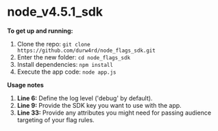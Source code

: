 # node_v4.5.1_sdk

**To get up and running:**
1. Clone the repo: `git clone https://github.com/durw4rd/node_flags_sdk.git`
2. Enter the new folder: `cd node_flags_sdk`
3. Install dependencies: `npm install`
4. Execute the app code: `node app.js`

**Usage notes**
1. **Line 6:** Define the log level ('debug' by default).
2. **Line 9:** Provide the SDK key you want to use with the app.
4. **Line 33:** Provide any attributes you might need for passing audience targeting of your flag rules.